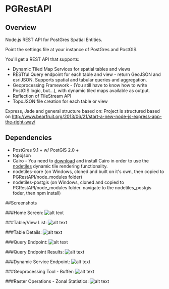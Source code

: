 PGRestAPI
=========

## Overview

Node.js REST API for PostGres Spatial Entities.

Point the settings file at your instance of PostGres and PostGIS.

You'll get a REST API that supports:
* Dynamic Tiled Map Services for spatial tables and views
* RESTful Query endpoint for each table and view - return GeoJSON and esriJSON.  Supports spatial and tabular queries and aggregation.
* Geoprocessing Framework - (You still have to know how to write PostGIS logic, but...), with dynamic tiled maps available as output.
* Reflection of TileStream API
* TopoJSON file creation for each table or view

Express, Jade and general structure based on:
Project is structured based on http://www.bearfruit.org/2013/06/21/start-a-new-node-js-express-app-the-right-way/

## Dependencies

* PostGres 9.1 + w/ PostGIS 2.0 +
* topojson
* Cairo - You need to [download](http://www.gtk.org/download/index.php) and install Cairo in order to use the [nodetiles](https://github.com/nodetiles/nodetiles-core) dynamic tile rendering functionality.
* nodetiles-core (on Windows, cloned and built on it's own, then copied to PGRestAPI/node_modules folder)
* nodetiles-postgis (on Windows, cloned and copied to PGRestAPI/node_modules folder.  navigate to the nodetiles_postgis foder, then npm install)

##Screenshots

###Home Screen:
![alt text](https://raw.github.com/spatialdev/PGRestAPI/docs/docs/screens/services.png "Services Screen")

###Table/View List:
![alt text](https://raw.github.com/spatialdev/PGRestAPI/docs/docs/screens/tablelist.png "Table List Screen")

###Table Details:
![alt text](https://raw.github.com/spatialdev/PGRestAPI/docs/docs/screens/tabledetail.png "Table List Screen")

###Query Endpoint:
![alt text](https://raw.github.com/spatialdev/PGRestAPI/docs/docs/screens/query.png "Query Endpoint")

###Query Endpoint Results:
![alt text](https://raw.github.com/spatialdev/PGRestAPI/docs/docs/screens/query2.png "Query Endpoint Results")

###Dynamic Service Endpoint:
![alt text](https://raw.github.com/spatialdev/PGRestAPI/docs/docs/screens/dynamic.png "Dynamic Map endpoint")

###Geoprocessing Tool - Buffer:
![alt text](https://raw.github.com/spatialdev/PGRestAPI/docs/docs/screens/gpbuffer.png "GP Buffer")

###Raster Operations - Zonal Statistics:
![alt text](https://raw.github.com/spatialdev/PGRestAPI/docs/docs/screens/raster.png "Raster Zonal Statistics")